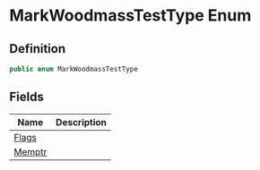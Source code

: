 # MarkWoodmassTestType Enum
## Definition

```c#
public enum MarkWoodmassTestType
```

## Fields

| Name | Description |
| ---- | ----------- |
| [Flags](MrKWatkins.EmulatorTestSuites.Z80.Program.MarkWoodmass.MarkWoodmassTestType.md#fields) |  |
| [Memptr](MrKWatkins.EmulatorTestSuites.Z80.Program.MarkWoodmass.MarkWoodmassTestType.md#fields) |  |


